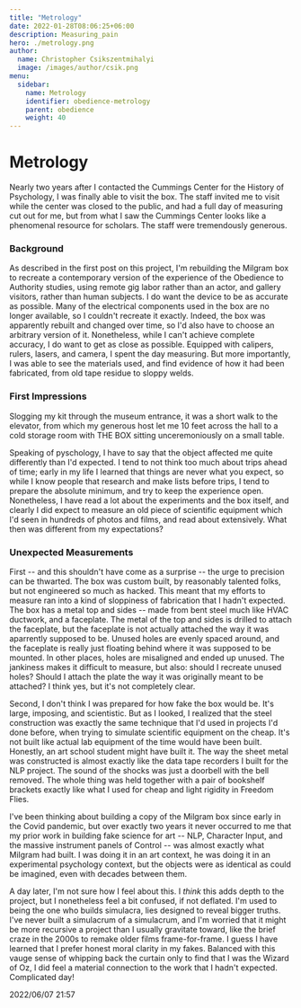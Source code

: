 ```yaml
---
title: "Metrology"
date: 2022-01-28T08:06:25+06:00
description: Measuring_pain
hero: ./metrology.png
author:
  name: Christopher Csikszentmihalyi
  image: /images/author/csik.png
menu:
  sidebar:
    name: Metrology 
    identifier: obedience-metrology
    parent: obedience
    weight: 40
---
```


# Metrology

Nearly two years after I contacted the Cummings Center for the History of Psychology, I was finally able to visit the box. The staff invited me to visit while the center was closed to the public, and had a full day of measuring cut out for me, but from what I saw the Cummings Center looks like a phenomenal resource for scholars. The staff were tremendously generous. 

### Background

As described in the first post on this project, I'm rebuilding the Milgram box to recreate a contemporary version of the experience of the Obedience to Authority studies, using remote gig labor rather than an actor, and gallery visitors, rather than human subjects. I do want the device to be as accurate as possible. Many of the electrical components used in the box are no longer available, so I couldn't recreate it exactly. Indeed, the box was apparently rebuilt and changed over time, so I'd also have to choose an arbitrary version of it. Nonetheless, while I can't achieve complete accuracy, I do want to get as close as possible. Equipped with calipers, rulers, lasers, and camera, I spent the day measuring. But more importantly, I was able to see the materials used, and find evidence of how it had been fabricated, from old tape residue to sloppy welds.

### First Impressions

Slogging my kit through the museum entrance, it was a short walk to the elevator, from which my generous host let me 10 feet across the hall to a cold storage room with THE BOX sitting unceremoniously on a small table.

Speaking of pyschology, I have to say that the object affected me quite differently than I'd expected. I tend to not think too much about trips ahead of time; early in my life I learned that things are never what you expect, so while I know people that research and make lists before trips, I tend to prepare the absolute minimum, and try to keep the experience open. Nonetheless, I have read a lot about the experiments and the box itself, and clearly I did expect to measure an old piece of scientific equipment which I'd seen in hundreds of photos and films, and read about extensively. What then was different from my expectations?

### Unexpected Measurements

First -- and this shouldn't have come as a surprise -- the urge to precision can be thwarted. The box was custom built, by reasonably talented folks, but not engineered so much as hacked. This meant that my efforts to measure ran into a kind of sloppiness of fabrication that I hadn't expected. The box has a metal top and sides -- made from bent steel much like HVAC ductwork, and a faceplate. The metal of the top and sides is drilled to attach the faceplate, but the faceplate is not actually attached the way it was aparrently supposed to be. Unused holes are evenly spaced around, and the faceplate is really just floating behind where it was supposed to be mounted. In other places, holes are misaligned and ended up unused. The jankiness makes it difficult to measure, but also: should I recreate unused holes? Should I attach the plate the way it was originally meant to be attached? I think yes, but it's not completely clear.

Second, I don't think I was prepared for how fake the box would be. It's large, imposing, and scientistic. But as I looked, I realized that the steel construction was exactly the same technique that I'd used in projects I'd done before, when trying to simulate scientific equipment on the cheap. It's not built like actual lab equipment of the time would have been built. Honestly, an art school student might have built it. The way the sheet metal was constructed is almost exactly like the data tape recorders I built for the NLP project. The sound of the shocks was just a doorbell with the bell removed. The whole thing was held together with a pair of bookshelf brackets exactly like what I used for cheap and light rigidity in Freedom Flies. 

I've been thinking about building a copy of the Milgram box since early in the Covid pandemic, but over exactly two years it never occurred to me that my prior work in building fake science for art --  NLP, Character Input, and the massive instrument panels of Control -- was almost exactly what Milgram had built. I was doing it in an art context, he was doing it in an experimental psychology context, but the objects were as identical as could be imagined, even with decades between them. 

A day later, I'm not sure how I feel about this. I _think_ this adds depth to the project, but I nonetheless feel a bit confused, if not deflated. I'm used to being the one who builds simulacra, lies designed to reveal bigger truths. I've never built a simulacrum of a simulacrum, and I'm worried that it might be more recursive a project than I usually gravitate toward, like the brief craze in the 2000s to remake older films frame-for-frame. I guess I have learned that I prefer honest moral clarity in my fakes. Balanced with this vauge sense of whipping back the curtain only to find that I was the Wizard of Oz, I did feel a material connection to the work that I hadn't expected. Complicated day!

2022/06/07 21:57

